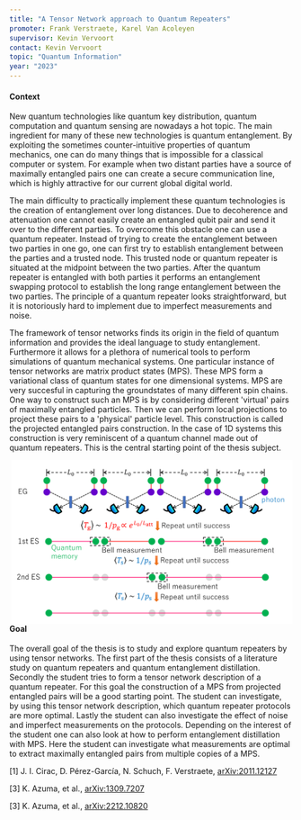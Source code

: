 ```yaml
---
title: "A Tensor Network approach to Quantum Repeaters"
promoter: Frank Verstraete, Karel Van Acoleyen
supervisor: Kevin Vervoort
contact: Kevin Vervoort
topic: "Quantum Information"
year: "2023"
---
```


#### Context

New quantum technologies like quantum key distribution, quantum computation and quantum sensing are nowadays a hot topic. The main ingredient for many of these new technologies is quantum entanglement. By exploiting the sometimes counter-intuitive properties of quantum mechanics, one can do many things that is impossible for a classical computer or system. For example when two distant parties have a source of maximally entangled pairs one can create a secure communication line, which is highly attractive for our current global digital world.

The main difficulty to practically implement these quantum technologies is the creation of entanglement over long distances. Due to decoherence and attenuation one cannot easily create an entangled qubit pair and send it over to the different parties. To overcome this obstacle one can use a quantum repeater. Instead of trying to create the entanglement between two parties in one go, one can first try to establish entanglement between the parties and a trusted node. This trusted node or quantum repeater is situated at the midpoint between the two parties. After the quantum repeater is entangled with both parties it performs an entanglement swapping protocol to establish the long range entanglement between the two parties. The principle of a quantum repeater looks straightforward, but it is notoriously hard to implement due to imperfect measurements and noise.

The framework of tensor networks finds its origin in the field of quantum information and provides the ideal language to study entanglement. Furthermore it allows for a plethora of numerical tools to perform simulations of quantum mechanical systems. One particular instance of tensor networks are matrix product states (MPS). These MPS form a variational class of quantum states for one dimensional systems. MPS are very succesful in capturing the groundstates of many different spin chains. One way to construct such an MPS is by considering different 'virtual' pairs of maximally entangled particles. Then we can perform local projections to project these pairs to a 'physical' particle level. This construction is called the projected entangled pairs construction. In the case of 1D systems this construction is very reminiscent of a quantum channel made out of quantum repeaters. This is the central starting point of the thesis subject.

<p><img alt="A Quantum Repeater Scheme" src="/images/thesistopics/2023/KVervoort1.png" style="float:right; width:500px" /></p>

#### Goal

The overall goal of the thesis is to study and explore quantum repeaters by using tensor networks. The first part of the thesis consists of a literature study on quantum repeaters and quantum entanglement distillation. Secondly the student tries to form a tensor network description of a quantum repeater. For this goal the construction of a MPS from projected entangled pairs will be a good starting point. The student can investigate, by using this tensor network description, which quantum repeater protocols are more optimal. Lastly the student can also investigate the effect of noise and imperfect measurements on the protocols. Depending on the interest of the student one can also look at how to perform entanglement distillation with MPS. Here the student can investigate what measurements are optimal to extract maximally entangled pairs from multiple copies of a MPS.

[1] J. I. Cirac, D. Pérez-García, N. Schuch, F. Verstraete, [arXiv:2011.12127](https://arxiv.org/abs/2011.12127)

[3] K. Azuma, et al., [arXiv:1309.7207](https://arxiv.org/abs/1309.7207)

[3] K. Azuma, et al., [arXiv:2212.10820](https://arxiv.org/abs/2212.10820)


